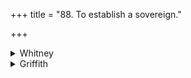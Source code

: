 +++
title = "88. To establish a sovereign."

+++

<details><summary>Whitney</summary>

### Comment
The hymn does not occur in Pāipp., but its first two verses are RV. x. 173. 4, 5 (continuation of those corresponding to our 87). For its use by Kāuś. with the preceding hymn, see under the latter.


### Translations
Translated: by the RV. translators and by Zimmer (p. 163), in part; and Ludwig, p. 255; Griffith, i. 293.
</details>

<details><summary>Griffith</summary>

A benediction addressed to a newly elected King
</details>

